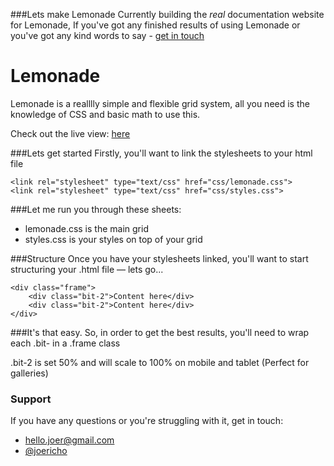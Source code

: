 ###Lets make Lemonade
Currently building the *real* documentation website for Lemonade, If you've got any finished results of using Lemonade or you've got any kind words to say - [get in touch](http://twitter.com/joericho)

Lemonade
====
Lemonade is a realllly simple and flexible grid system, all you need is the knowledge of CSS and basic math to use this.

Check out the live view: [here](http://lemonade.im)

###Lets get started
Firstly, you'll want to link the stylesheets to your html file

```
<link rel="stylesheet" type="text/css" href="css/lemonade.css">
<link rel="stylesheet" type="text/css" href="css/styles.css">
```
###Let me run you through these sheets:
- lemonade.css is the main grid
- styles.css is your styles on top of your grid

###Structure
Once you have your stylesheets linked, you'll want to start structuring your
.html file — lets go...

```
<div class="frame">
	<div class="bit-2">Content here</div>
	<div class="bit-2">Content here</div>
</div>
```
###It's that easy.
So, in order to get the best results, you'll need to wrap each .bit- in a .frame class

.bit-2 is set 50% and will scale to 100% on mobile and tablet (Perfect for galleries)

### Support
If you have any questions or you're struggling with it, get in touch:
- [hello.joer@gmail.com](mailto:hello.joer@gmail.com)
- [@joericho](http://twitter.com/joericho)

